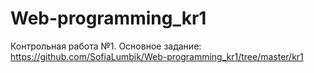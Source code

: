 # Web-programming_kr1
  Контрольная работа №1. Основное задание: https://github.com/SofiaLumbik/Web-programming_kr1/tree/master/kr1
